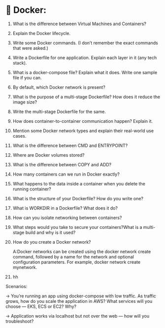 # 🐳 Docker:

1. What is the difference between Virtual Machines and Containers?
2. Explain the Docker lifecycle.
3. Write some Docker commands. (I don’t remember the exact commands that were asked.)
4. Write a Dockerfile for one application. Explain each layer in it (any tech stack).
5. What is a docker-compose file? Explain what it does. Write one sample file if you can.
6. By default, which Docker network is present?
7. What is the purpose of a multi-stage Dockerfile? How does it reduce the image size?
8. Write the multi-stage Dockerfile for the same.
9. How does container-to-container communication happen? Explain it.
10. Mention some Docker network types and explain their real-world use cases.
11. What is the difference between CMD and ENTRYPOINT?
12. Where are Docker volumes stored?
13. What is the difference between COPY and ADD?
14. How many containers can we run in Docker exactly?
15. What happens to the data inside a container when you delete the running container?
16. What is the structure of your Dockerfile? How do you write one?
17. What is WORKDIR in a Dockerfile? What does it do?
18. How can you isolate networking between containers?
19. What steps would you take to secure your containers?What is a multi-stage build and why is it used?
20. How do you create a Docker network?
  
    A:Docker networks can be created using the docker network create command, followed by a name for the network and optional configuration parameters. For example, docker      network create mynetwork.

21. hh


Scenarios:

-> You’re running an app using docker-compose with low traffic. As traffic grows, how do you scale the application in AWS? What services will you choose — EKS, ECS or EC2? Why?

-> Application works via localhost but not over the web — how will you troubleshoot?
